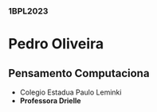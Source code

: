 ### 1BPL2023
# Pedro Oliveira
## Pensamento Computaciona
- Colegio Estadua Paulo Leminki 
- **Professora Drielle**
